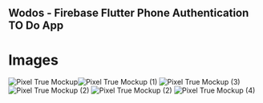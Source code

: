 ## Wodos - Firebase Flutter Phone Authentication TO Do App

# Images
![Pixel True Mockup](https://github.com/rajkumarpawar07/Flutter-Firebase-Phone-Authentication-TO-Do-App/assets/100755016/f4276c09-2b2d-41b1-9684-da159fcafb71)![Pixel True Mockup (1)](https://github.com/rajkumarpawar07/Flutter-Firebase-Phone-Authentication-TO-Do-App/assets/100755016/fb4b2ae9-8d90-456b-b633-ed24194c1c15)
![Pixel True Mockup (3)](https://github.com/rajkumarpawar07/Flutter-Firebase-Phone-Authentication-TO-Do-App/assets/100755016/30203774-b052-43e1-8cdc-0a5b7cbc4f2c)
![Pixel True Mockup (2)](https://github.com/rajkumarpawar07/Flutter-Firebase-Phone-Authentication-TO-Do-App/assets/100755016/4df04756-c253-4695-9a3c-f30b43f53267)
![Pixel True Mockup (2)](https://github.com/rajkumarpawar07/Flutter-Firebase-Phone-Authentication-TO-Do-App/assets/100755016/204d58e7-1d74-43b5-ab97-a8197e471b36)
![Pixel True Mockup (4)](https://github.com/rajkumarpawar07/Flutter-Firebase-Phone-Authentication-TO-Do-App/assets/100755016/83f59f8b-8e69-4070-97a2-4178f6cf29b0)
